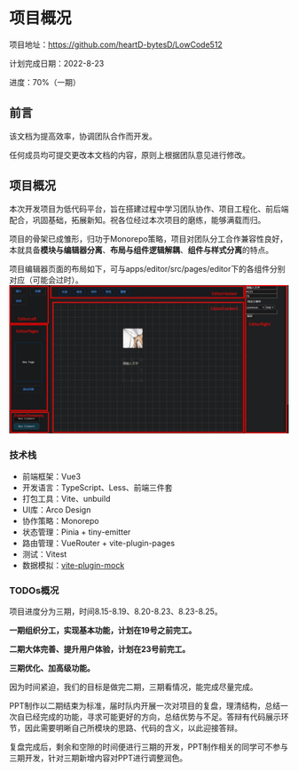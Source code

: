 # 项目概况
项目地址：https://github.com/heartD-bytesD/LowCode512

计划完成日期：2022-8-23

进度：70%（一期）
## 前言
该文档为提高效率，协调团队合作而开发。

任何成员均可提交更改本文档的内容，原则上根据团队意见进行修改。
## 项目概况
本次开发项目为低代码平台，旨在搭建过程中学习团队协作、项目工程化、前后端配合，巩固基础，拓展新知。祝各位经过本次项目的磨练，能够满载而归。

项目的骨架已成雏形，归功于Monorepo策略，项目对团队分工合作兼容性良好，本就具备**模块与编辑器分离**、**布局与组件逻辑解耦**、**组件与样式分离**的特点。

项目编辑器页面的布局如下，可与apps/editor/src/pages/editor下的各组件分别对应（可能会过时）。
![编辑器布局](./image/example-1.jpg)

### 技术栈
- 前端框架：Vue3
- 开发语言：TypeScript、Less、前端三件套
- 打包工具：Vite、unbuild
- UI库：Arco Design
- 协作策略：Monorepo
- 状态管理：Pinia + tiny-emitter
- 路由管理：VueRouter + vite-plugin-pages
- 测试：Vitest
- 数据模拟：[vite-plugin-mock](https://www.cnblogs.com/student007/p/15180190.html)

### TODOs概况

项目进度分为三期，时间8.15-8.19、8.20-8.23、8.23-8.25。

**一期组织分工，实现基本功能，计划在19号之前完工。**

**二期大体完善、提升用户体验，计划在23号前完工。**

**三期优化、加高级功能。**

因为时间紧迫，我们的目标是做完二期，三期看情况，能完成尽量完成。

PPT制作以二期结束为标准，届时队内开展一次对项目的复盘，理清结构，总结一次自已经完成的功能，寻求可能更好的方向，总结优势与不足。答辩有代码展示环节，因此需要明晰自己所模块的思路、代码的含义，以此迎接答辩。

复盘完成后，剩余和空隙的时间便进行三期的开发，PPT制作相关的同学可不参与三期开发，针对三期新增内容对PPT进行调整润色。
